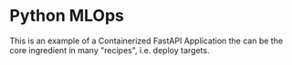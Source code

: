 # Python MLOps

This is an example of a Containerized FastAPI Application the can be the core ingredient in many "recipes", i.e. deploy targets.
